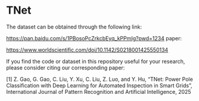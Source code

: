 # TNet
The dataset can be obtained through the following link:

https://pan.baidu.com/s/1PBosoPcZrkcbEyq_kPPmIg?pwd=1234
paper:

https://www.worldscientific.com/doi/10.1142/S0218001425550134


If you find the code or dataset in this repository useful for your research, please consider citing our corresponding paper:

[1] Z. Gao, G. Gao, C. Liu, Y. Xu, C. Liu, Z. Luo, and Y. Hu, “TNet: Power Pole Classification with Deep Learning for Automated Inspection in Smart Grids”, International Journal of Pattern Recognition and Artificial Intelligence, 2025
